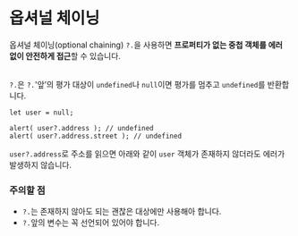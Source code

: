 # 옵셔널 체이닝

옵셔널 체이닝(optional chaining) `?.`을 사용하면 **프로퍼티가 없는 중첩 객체를 에러 없이 안전하게 접근**할 수 있습니다.<br><br>

`?.`은 `?.`'앞’의 평가 대상이 `undefined`나 `null`이면 평가를 멈추고 `undefined`를 반환합니다.

```
let user = null;

alert( user?.address ); // undefined
alert( user?.address.street ); // undefined
```

`user?.address`로 주소를 읽으면 아래와 같이 `user` 객체가 존재하지 않더라도 에러가 발생하지 않습니다.

### 주의할 점

- `?.`는 존재하지 않아도 되는 괜찮은 대상에만 사용해아 합니다.
- `?.`앞의 변수는 꼭 선언되어 있어야 합니다.
